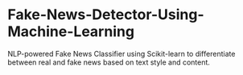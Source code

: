 # Fake-News-Detector-Using-Machine-Learning
NLP-powered Fake News Classifier using Scikit-learn to differentiate between real and fake news based on text style and content.
